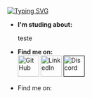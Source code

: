 
 [![Typing SVG](https://readme-typing-svg.demolab.com?font=Fira+Code&duration=3000&pause=1000&color=2662B9&center=true&multiline=true&width=1000&lines=Hi%2C+my+name+is+Lorena+Barreto;and+I'm+a+student+of+web+development)](https://git.io/typing-svg)

- **I'm studing about:**
  <p>teste</p>

* **Find me on:**
  <div align="vCenter">
  <a href="https://github.com/blorena13">
    <picture>
      <source media="(prefers-color-scheme: dark)" srcset="https://cdn.simpleicons.org/github/white">
      <img alt="GitHub" title="GitHub" height="48" width="48" src="https://cdn.simpleicons.org/github"></picture></a>
  <a href="https://www.linkedin.com/in/lorena-barreto-5a89a3178">
    <img alt="LinkedIn" title="LinkedIn" height="48" width="48" src="https://cdn.simpleicons.org/linkedin"></a>
  <a href="">
    <img alt="Discord" title="Discord" height="48" width="48" src="https://cdn.simpleicons.org/discord"></a>
    </div>
+ Find me on:


<!--
**blorena13/blorena13** is a ✨ _special_ ✨ repository because its `README.md` (this file) appears on your GitHub profile.

Here are some ideas to get you started:

- 🔭 I’m currently working on ...
- 🌱 I’m currently learning ...
- 👯 I’m looking to collaborate on ...
- 🤔 I’m looking for help with ...
- 💬 Ask me about ...
- 📫 How to reach me: ...
- 😄 Pronouns: ...
- ⚡ Fun fact: ...
-->
